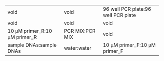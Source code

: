 ||||
|----|----|----|
|void|void|96 well PCR plate:96 well PCR plate|
|void|void|void|
|10 μM primer_R:10 μM primer_R|PCR MIX:PCR MIX|void|
|sample DNAs:sample DNAs|water:water|10 μM primer_F:10 μM primer_F|
